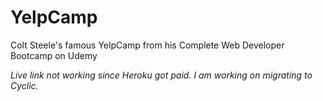 # YelpCamp

Colt Steele's famous YelpCamp from his Complete Web Developer Bootcamp on Udemy

*Live link not working since Heroku got paid. I am working on migrating to Cyclic.*
